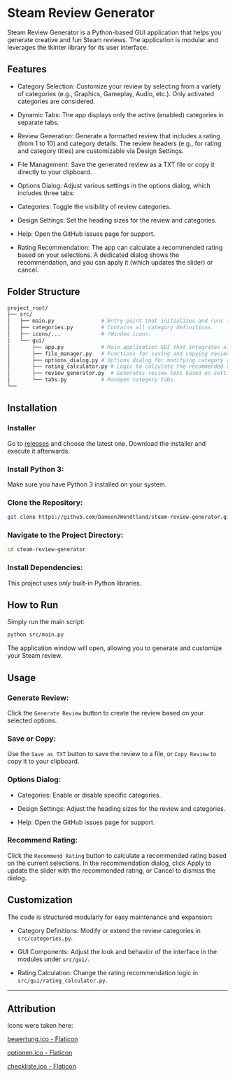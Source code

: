 # Steam Review Generator
Steam Review Generator is a Python-based GUI application that helps you generate creative and fun Steam reviews. 
The application is modular and leverages the tkinter library for its user interface.

## Features
- Category Selection:
Customize your review by selecting from a variety of categories (e.g., Graphics, Gameplay, Audio, etc.). Only activated categories are considered.

- Dynamic Tabs:
The app displays only the active (enabled) categories in separate tabs.

- Review Generation:
Generate a formatted review that includes a rating (from 1 to 10) and category details.
The review headers (e.g., for rating and category titles) are customizable via Design Settings.

- File Management:
Save the generated review as a TXT file or copy it directly to your clipboard.

- Options Dialog:
Adjust various settings in the options dialog, which includes three tabs:

- Categories: Toggle the visibility of review categories.

- Design Settings: Set the heading sizes for the review and categories.

 - Help: Open the GitHub issues page for support.

- Rating Recommendation:
The app can calculate a recommended rating based on your selections. A dedicated dialog shows the recommendation, and you can apply it (which updates the slider) or cancel.

## Folder Structure
```bash
project_root/
├── src/
│   ├── main.py               # Entry point that initializes and runs the application.
│   ├── categories.py         # Contains all category definitions.
│   ├── icons/...             # /Window icons.
│   └── gui/
│       ├── app.py            # Main application GUI that integrates all modules.
│       ├── file_manager.py   # Functions for saving and copying reviews.
│       ├── options_dialog.py # Options dialog for modifying category visibility, design settings, etc.
│       ├── rating_calculator.py # Logic to calculate the recommended rating.
│       ├── review_generator.py  # Generates review text based on settings.
│       └── tabs.py           # Manages category tabs.
└── 
```
## Installation

### Installer
Go to [releases](https://github.com/DameonJWendtland/steam-review-generator/releases) and choose the latest one. Download the installer and execute it afterwards.


### Install Python 3:
Make sure you have Python 3 installed on your system.

### Clone the Repository:

```bash
git clone https://github.com/DameonJWendtland/steam-review-generator.git
```
### Navigate to the Project Directory:

```bash
cd steam-review-generator
```

### Install Dependencies:
This project uses *only* built-in Python libraries.

## How to Run
Simply run the main script:

```bash
python src/main.py
```
The application window will open, allowing you to generate and customize your Steam review.

## Usage
### Generate Review:
Click the `Generate Review` button to create the review based on your selected options.

### Save or Copy:
Use the `Save as TXT` button to save the review to a file, or `Copy Review` to copy it to your clipboard.

### Options Dialog:

- Categories: Enable or disable specific categories.

- Design Settings: Adjust the heading sizes for the review and categories.

- Help: Open the GitHub issues page for support.

### Recommend Rating:
Click the `Recommend Rating` button to calculate a recommended rating based on the current selections.
In the recommendation dialog, click Apply to update the slider with the recommended rating, or Cancel to dismiss the dialog.

## Customization
The code is structured modularly for easy maintenance and expansion:

- Category Definitions: Modify or extend the review categories in `src/categories.py`.

- GUI Components: Adjust the look and behavior of the interface in the modules under `src/gui/`.

- Rating Calculation: Change the rating recommendation logic in `src/gui/rating_calculator.py`.


---

## Attribution
Icons were taken here:

<a href="https://www.flaticon.com/de/kostenlose-icons/rezension" title="rezension Icons">bewertung.ico - Flaticon</a>

<a href="https://www.flaticon.com/de/kostenlose-icons/filter" title="filter Icons">optionen.ico - Flaticon</a>

<a href="https://www.flaticon.com/de/kostenlose-icons/auswertung" title="auswertung Icons">checkliste.ico - Flaticon</a>
